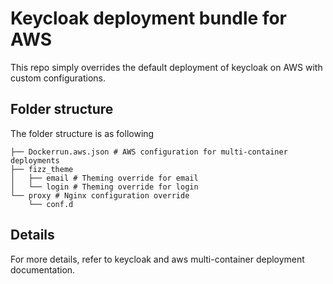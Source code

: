 # Keycloak deployment bundle for AWS

This repo simply overrides the default deployment of keycloak on AWS with custom configurations.

## Folder structure
The folder structure is as following
```
├── Dockerrun.aws.json # AWS configuration for multi-container deployments
├── fizz_theme 
│   ├── email # Theming override for email
│   └── login # Theming override for login
└── proxy # Nginx configuration override
    └── conf.d
```

## Details
For more details, refer to keycloak and aws multi-container deployment documentation.
